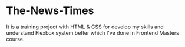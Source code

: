 # The-News-Times
It is a training project with HTML &amp; CSS for develop my skills and understand Flexbox system better which I've done in Frontend Masters course. 
